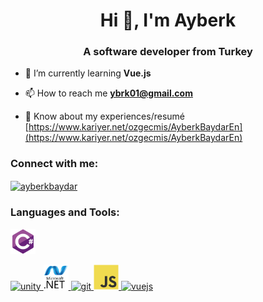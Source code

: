<h1 align="center">Hi 👋, I'm Ayberk</h1>
<h3 align="center">A software developer from Turkey</h3>

- 🌱 I’m currently learning **Vue.js**

- 📫 How to reach me **ybrk01@gmail.com**

- 📄 Know about my experiences/resumé [https://www.kariyer.net/ozgecmis/AyberkBaydarEn](https://www.kariyer.net/ozgecmis/AyberkBaydarEn)

<h3 align="left">Connect with me:</h3>
<p align="left">
<a href="https://www.linkedin.com/in/ayberkbaydar/" target="blank"><img align="center" src="https://raw.githubusercontent.com/rahuldkjain/github-profile-readme-generator/master/src/images/icons/Social/linked-in-alt.svg" alt="ayberkbaydar" height="30" width="40" /></a>

</p>

<h3 align="left">Languages and Tools:</h3>

<a href="https://www.w3schools.com/cs/" target="_blank" rel="noreferrer"> <img src="https://raw.githubusercontent.com/devicons/devicon/master/icons/csharp/csharp-original.svg" alt="csharp" width="40" height="40"/> </a>
<p align="left"> <a href="https://unity.com/" target="_blank" rel="noreferrer"> <img src="https://www.vectorlogo.zone/logos/unity3d/unity3d-icon.svg" alt="unity" width="40" height="40"/> </a>
<a href="https://dotnet.microsoft.com/" target="_blank" rel="noreferrer"> <img src="https://raw.githubusercontent.com/devicons/devicon/master/icons/dot-net/dot-net-original-wordmark.svg" alt="dotnet" width="40" height="40"/> </a>  
<a href="https://git-scm.com/" target="_blank" rel="noreferrer"><img src="https://www.vectorlogo.zone/logos/git-scm/git-scm-icon.svg" alt="git" width="40" height="40"/> </a> <a href="https://developer.mozilla.org/en-US/docs/Web/JavaScript" target="_blank" rel="noreferrer"> <img src="https://raw.githubusercontent.com/devicons/devicon/master/icons/javascript/javascript-original.svg" alt="javascript" width="40" height="40"/> </a>  <a href="https://vuejs.org/" target="_blank" rel="noreferrer"> <img src="https://user-images.githubusercontent.com/2678654/32683174-3e4fc48e-c647-11e7-98c0-96477a44bfa2.png" alt="vuejs" width="40" height="40"/></a>
